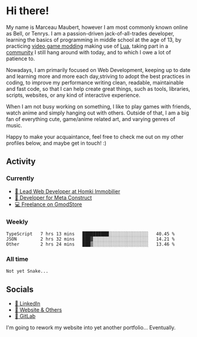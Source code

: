 # Hi there!

My name is Marceau Maubert, however I am most commonly known online as Bell, or Tenrys. I am a passion-driven jack-of-all-trades developer, learning the basics of programming in middle school at the age of 13, by practicing [video game modding](https://garrysmod.com) making use of [Lua](https://lua.org), taking part in a [community](https://metastruct.net) I still hang around with today, and to which I owe a lot of patience to.

Nowadays, I am primarily focused on Web Development, keeping up to date and learning more and more each day,striving to adopt the best practices in coding, to improve my performance writing clean, readable, maintainable and fast code, so that I can help create great things, such as tools, libraries, scripts, websites, or any kind of interactive experience.

When I am not busy working on something, I like to play games with friends, watch anime and simply hanging out with others. Outside of that, I am a big fan of everything cute, game/anime related art, and varying genres of music.

Happy to make your acquaintance, feel free to check me out  on my other profiles below, and maybe get in touch! :)

## Activity

### Currently

- [🏢 Lead Web Developer at Homki Immobilier](https://homki-immobilier.com)
- [🎈 Developer for Meta Construct](https://metastruct.net)
- [💻 Freelance on GmodStore](https://www.gmodstore.com/users/Tenrys)

### Weekly
<!--START_SECTION:waka-weekly-->

```text
TypeScript   7 hrs 13 mins   ██████████░░░░░░░░░░░░░░░   40.45 %
JSON         2 hrs 32 mins   ███▓░░░░░░░░░░░░░░░░░░░░░   14.21 %
Other        2 hrs 24 mins   ███▒░░░░░░░░░░░░░░░░░░░░░   13.46 %
```

<!--END_SECTION:waka-weekly-->

### All time
<!--START_SECTION:waka-total-->
```
Not yet Snake...
```
<!--END_SECTION:waka-total-->

## Socials

- [👔 LinkedIn](https://www.linkedin.com/in/marceau-maubert)
- [🔗 Website & Others](https://bell.moe)
- [🦊 GitLab](https://gitlab.com/Tenrys)

I'm going to rework my website into yet another portfolio... Eventually.
